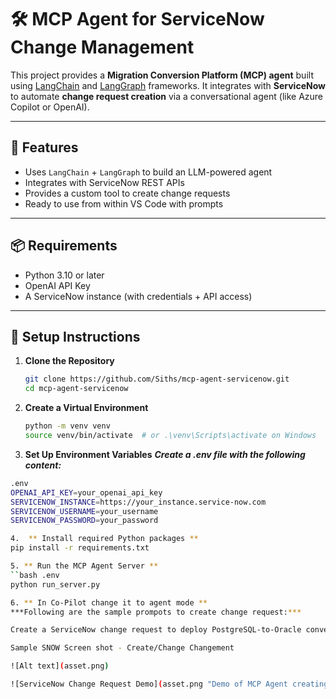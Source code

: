 # 🛠 MCP Agent for ServiceNow Change Management

This project provides a **Migration Conversion Platform (MCP) agent** built using [LangChain](https://www.langchain.com/) and [LangGraph](https://www.langgraph.ai/) frameworks. It integrates with **ServiceNow** to automate **change request creation** via a conversational agent (like Azure Copilot or OpenAI).

---

## 🚀 Features

- Uses `LangChain` + `LangGraph` to build an LLM-powered agent
- Integrates with ServiceNow REST APIs
- Provides a custom tool to create change requests
- Ready to use from within VS Code with prompts

---

## 📦 Requirements

- Python 3.10 or later
- OpenAI API Key
- A ServiceNow instance (with credentials + API access)

---

## 🔧 Setup Instructions

1. **Clone the Repository**
   ```bash
   git clone https://github.com/Siths/mcp-agent-servicenow.git
   cd mcp-agent-servicenow
   
2. **Create a Virtual Environment**

    ```bash
   python -m venv venv
   source venv/bin/activate  # or .\venv\Scripts\activate on Windows
    
3. **Set Up Environment Variables**
***Create a .env file with the following content:***
```bash
.env
OPENAI_API_KEY=your_openai_api_key
SERVICENOW_INSTANCE=https://your_instance.service-now.com
SERVICENOW_USERNAME=your_username
SERVICENOW_PASSWORD=your_password

4.  ** Install required Python packages **
pip install -r requirements.txt

5. ** Run the MCP Agent Server **
``bash .env
python run_server.py

6. ** In Co-Pilot change it to agent mode **
***Following are the sample prompots to create change request:***

Create a ServiceNow change request to deploy PostgreSQL-to-Oracle conversion for inventory system, scheduled for 9 PM Friday. Mark it as a high priority.

Sample SNOW Screen shot - Create/Change Changement

![Alt text](asset.png)

![ServiceNow Change Request Demo](asset.png "Demo of MCP Agent creating a change request")

